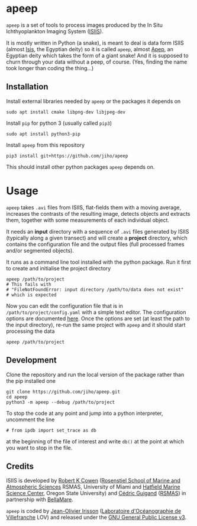
# apeep

`apeep` is a set of tools to process images produced by the In Situ Ichthyoplankton Imaging System ([ISIIS](http://yyy.rsmas.miami.edu/groups/larval-fish/isiis.html)).

It is mostly written in Python (a snake), is meant to deal is data form ISIIS (almost [Isis](http://en.wikipedia.org/wiki/Isis), the Egyptian deity) so it is called `apeep`, almost [Apep](http://en.wikipedia.org/wiki/Apep), an Egyptian deity which takes the form of a giant snake! And it is supposed to churn through your data without a peep, of course. (Yes, finding the name took longer than coding the thing...)


## Installation

Install external libraries needed by `apeep` or the packages it depends on

    sudo apt install cmake libpng-dev libjpeg-dev
    
Install `pip` for python 3 (usually called `pip3`)

    sudo apt install python3-pip

Install `apeep` from this repository

    pip3 install git+https://github.com/jiho/apeep

This should install other python packages `apeep` depends on.


# Usage

`apeep` takes `.avi` files from ISIIS, flat-fields them with a moving average, increases the contrasts of the resulting image, detects objects and extracts them, together with some measurements of each individual object.

It needs an **input** directory with a sequence of `.avi` files generated by ISIIS (typically along a given transect) and will create a **project** directory, which contains the configuration file and the output files (full processed frames and/or segmented objects).

It runs as a command line tool installed with the python package. Run it first to create and initialise the project directory

    apeep /path/to/project
    # This fails with
    # "FileNotFoundError: input directory /path/to/data does not exist"
    # which is expected

Now you can edit the configuration file that is in `/path/to/project/config.yaml` with a simple text editor. The configuration options are documented [here](https://github.com/jiho/apeep/blob/master/apeep/config.yaml). Once the options are set (at least the path to the input directory), re-run the same project with `apeep` and it should start processing the data

    apeep /path/to/project


## Development

Clone the repository and run the local version of the package rather than the pip installed one

    git clone https://github.com/jiho/apeep.git
    cd apeep
    python3 -m apeep --debug /path/to/project

To stop the code at any point and jump into a python interpreter, uncomment the line

    # from ipdb import set_trace as db

at the beginning of the file of interest and write `db()` at the point at which you want to stop in the file.

## Credits

ISIIS is developed by [Robert K Cowen](http://ceoas.oregonstate.edu/profile/cowen/) ([Rosenstiel School of Marine and Atmospheric Sciences](http://www.rsmas.miami.edu/) RSMAS, University of Miami and [Hatfield Marine Science Center](http://hmsc.oregonstate.edu), Oregon State University) and [Cédric Guigand](http://yyy.rsmas.miami.edu/groups/larval-fish/cedric.html) ([RSMAS](http://www.rsmas.miami.edu)) in partnership with [BellaMare](http://www.bellamare-us.com).

`apeep` is coded by [Jean-Olivier Irisson](http://www.obs-vlfr.fr/~irisson/) ([Laboratoire d'Océanographie de Villefranche](http://lov.obs-vlfr.fr) LOV) and released under the [GNU General Public License v3](http://www.gnu.org/copyleft/gpl.html).
